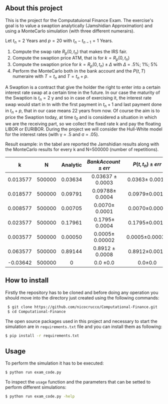 ## About this project 
This is the project for the Computatuional Finance Exam. The exercise's goal is to value a swaption analytically (Jamshidian Approximation) and using a MonteCarlo simulation (with three different numerairs).

Let $t_n = 2$ Years and $p = 20$ with $t_n-t_{n-1} = 1$ Years.
1. Compute the swap rate $R_p(0, t_n)$ that makes the IRS fair.
2. Compute the swaption price ATM, that is for $k = R_p(0, t_n)$
3. Compute the swaption price for $k = R_p(0, t_n) ± \Delta$ with $\Delta$ = .5%; 1%; 5%
4. Perform the MonteCarlo both in the bank account and the $P(t, T)$ numeraire with $T = t_n$ and $T = t_n+p$.

A Swaption is a contract that give the holder the right to enter into a certain interest rate swap at a certain time in the future. In our case the maturity of the Swaption is $t_n = 2$ y and so in case of exercising it, the interest rate swap would start in tn with the first payment in $t_n+1$ and last
payment done in $t_n+p$, that in our case means 22 years from now. Of course the aim is to price the Swaption today, at time $t_0$ and is considered a situation in which we are the receiving part, so we collect the fixed rate k and pay the floating LIBOR or EURIBOR. During the project we will consider the Hull-White model for the interest rates (with γ = .5 and σ = .05).


Result example: in the tabel are reported the Jamshidian results along with the MonteCarlo
results for every k and N=500000 (number of repetitions). 

|k |N| Analytic |$BankAccount ± err$ |$P(t, t_n) ± err$| $P(t, t_n+p) ± err$|
|:---:|:---:|:---:|:---:|:---:|:---:| 
|0.013577 |500000| 0.03634|0.03637 ± 0.0003| 0.0363± 0.0010 |0.03644±0.0009|
|0.018577| 500000| 0.09791 |0.09788± 0.0004| 0.0979±0.0012 |0.0979±0.0011|
|0.008577 |500000 |0.00705| 0.0070± 0.0001 |0.0070±0.0006| 0.0070±0.0006|
|0.023577| 500000 |0.17961 |0.1795± 0.0004| 0.1795±0.0013 |0.1796±0.0012|
|0.003577 |500000 |0.00050| 0.0005± 0.00002 |0.0005±0.00031 |0.0005±0.0003|
|0.063577| 500000 |0.89144 |0.8912 ± 0.0008| 0.8912±0.0017| 0.89141±0.0012|
|-0.03642| 500000 |0| 0.0 ±0.0| 0.0±0.0| 0.0±0.0|

<!-- HOW TO INSTALL -->

<h2 id="how-to-install"> How to install</h2>

Firstly the repository has to be cloned and before doing any operation you should move into the directory just created using the following commands:

```bash
 $ git clone https://github.com/nicocrucco/Computational-Finance.git
 $ cd Computational-Finance
```

The open source packages used in this project and necessary to start the simulation are in `requirements.txt` file and you can install them as following:

```bash
$ pip install -r requirements.txt
```

## Usage

To perform the simulation it has to be executed:

```bash
$ python run exam_code.py
```
 To inspect the ```usage``` function and the parameters that can be setted to perform different simulations:
 
```bash
$ python run exam_code.py -help
```


